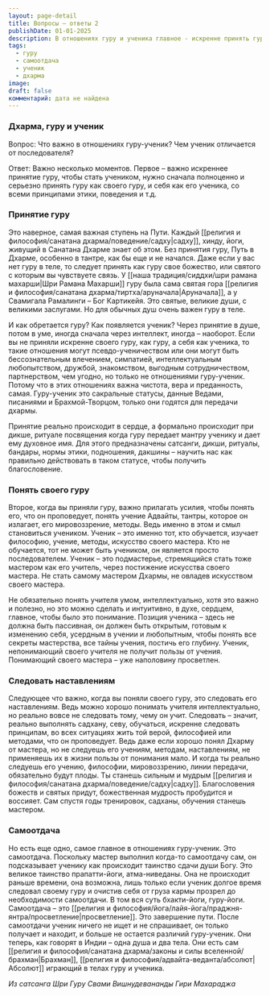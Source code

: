 ```yaml
---
layout: page-detail
title: Вопросы – ответы 2
publishDate: 01-01-2025
description: В отношениях гуру и ученика главное - искренне принять гуру, следовать его наставлениям, стремиться понять учение сердцем и умом, а также проявлять самоотдачу. Ученик отличается от последователя глубиной принятия, верой и готовностью к внутренней трансформации. Только так происходит настоящая передача дхармы и духовный рост.
tags:
  - гуру
  - самоотдача
  - ученик
  - дхарма
image: 
draft: false
комментарий: дата не найдена
---
```


### Дхарма, гуру и ученик

Вопрос: Что важно в отношениях гуру-ученик? Чем ученик отличается от последователя?

Ответ: Важно несколько моментов. Первое – важно искреннее принятие гуру, чтобы стать учеником, нужно сначала полноценно и серьезно принять гуру как своего гуру, и себя как его ученика, со всеми принципами этики, поведения и т.д.

### Принятие гуру

Это наверное, самая важная ступень на Пути. Каждый [[религия и философия/санатана дхарма/поведение/садху|садху]], хинду, йоги, живущий в Санатана Дхарме знает об этом. Без принятия гуру, Путь в Дхарме, особенно в тантре, как бы еще и не начался. Даже если у вас нет гуру в теле, то следует принять как гуру свое божество, или святого с которым вы чувствуете связь. У [[наша традиция/сиддхи/шри рамана махарши|Шри Рамана Махарши]] гуру была сама святая гора [[религия и философия/санатана дхарма/тиртха/аруначала|Аруначала]], а у Свамигала Рамалинги – Бог Картикейя. Это святые, великие души, с великими заслугами. Но для обычных душ очень важен гуру в теле.

И как обретается гуру? Как появляется ученик? Через принятие в душе, потом в уме, иногда сначала через интеллект, иногда – наоборот. Если вы не приняли искренне своего гуру, как гуру, а себя как ученика, то такие отношения могут псевдо-ученичеством или они могут быть бессознательным влечением, симпатией, интеллектуальным любопытством, дружбой, знакомством, выгодным сотрудничеством, партнерством, чем угодно, но только не отношениями гуру-ученик. Потому что в этих отношениях важна чистота, вера и преданность, самая. Гуру-ученик это сакральные статусы, данные Ведами, писаниями и Брахмой-Творцом, только они годятся для передачи дхармы.

Принятие реально происходит в сердце, а формально происходит при дикше, ритуале посвящения когда гуру передает мантру ученику и дает ему духовное имя. Для этого предназначены сатсанги, дикши, ритуалы, бандары, нормы этики, подношения, дакшины – научить нас как правильно действовать в таком статусе, чтобы получить благословение.

### Понять своего гуру

Второе, когда вы приняли гуру, важно прилагать усилия, чтобы понять его, что он проповедует, понять учение Адвайты, тантры, которое он излагает, его мировоззрение, методы. Ведь именно в этом и смыл становиться учеником. Ученик – это именно тот, кто обучается, изучает философию, учение, методы, искусство своего мастера. Кто не обучается, тот не может быть учеником, он является просто последователем. Ученик – это подмастерье, стремящийся стать тоже мастером как его учитель, через постижение искусства своего мастера. Не стать самому мастером Дхармы, не овладев искусством своего мастера.

Не обязательно понять учителя умом, интеллектуально, хотя это важно и полезно, но это можно сделать и интуитивно, в духе, сердцем, главное, чтобы было это понимание. Позиция ученика – здесь не должна быть пассивная, он должен быть открытым, готовым к изменению себя, усердным в учении и любопытным, чтобы понять все секреты мастерства, все тайны учения, постичь его глубину. Ученик, непонимающий своего учителя не получит пользы от учения. Понимающий своего мастера – уже наполовину просветлен.

### Следовать наставлениям

Следующее что важно, когда вы поняли своего гуру, это следовать его наставлениям. Ведь можно хорошо понимать учителя интеллектуально, но реально вовсе не следовать тому, чему он учит. Следовать – значит, реально выполнять садхану, севу, обучаться, искренне следовать принципам, во всех ситуациях жить той верой, философией или методами, что он проповедует. Ведь даже если хорошо понял Дхарму от мастера, но не следуешь его учениям, методам, наставлениям, не применяешь их в жизни пользы от понимания мало. И когда ты реально следуешь его учению, философии, мировоззрению, линии передачи, обязательно будут плоды. Ты станешь сильным и мудрым [[религия и философия/санатана дхарма/поведение/садху|садху]]. Благословения божеств и святых придут, божественная мудрость пробудится и воссияет. Сам спустя годы тренировок, садханы, обучения станешь мастером.

### Самоотдача

Но есть еще одно, самое главное в отношениях гуру-ученик. Это самоотдача. Поскольку мастер выполнил когда-то самоотдачу сам, он подсказывает ученику как происходит таинство сдачи души Богу. Это великое таинство прапатти-йоги, атма-ниведаны. Она не происходит раньше времени, она возможна, лишь только если ученик долгое время следовал своему гуру и очистив себя от груза кармы прозрел до необходимости самоотдачи. В том вся суть бхакти-йоги, гуру-йоги. Самоотдача – это [[религия и философия/йога/лайя-йога/праджня-янтра/просветление|просветление]]. Это завершение пути. После самоотдачи ученик ничего не ищет и не спрашивает, он только получает и находит, и больше не остается различий гуру-ученик. Они теперь, как говорят в Индии – одна душа и два тела. Они есть сам [[религия и философия/санатана дхарма/законы и силы вселенной/брахман|Брахман]], [[религия и философия/адвайта-веданта/абсолют|Абсолют]] играющий в телах гуру и ученика.

*Из сатсанга Шри Гуру Свами Вишнудевананды Гири Махараджа*
